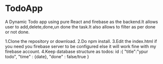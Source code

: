 # TodoApp
A Dynamic Todo app using pure React and firebase as the backend.It allows user to add,delete,done,un done the task.It also allows to filter as per done or not done.

1.Clone the repository or download.
2.Do npm install.
3.Edit the index.html if you need you firebase server to be configured else it will work fine with my firebase account.
4.Keep database structure as 
  todos:
        id :{
        "title":"ypur todo",
        "time" : {date},
        "done" : false/true
        }
        
        
        
        
